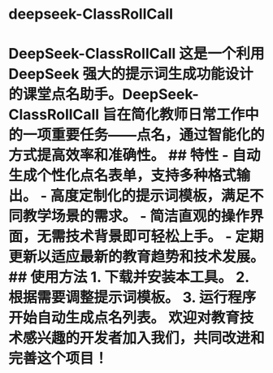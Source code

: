 # deepseek-ClassRollCall
# DeepSeek-ClassRollCall  这是一个利用 DeepSeek 强大的提示词生成功能设计的课堂点名助手。DeepSeek-ClassRollCall 旨在简化教师日常工作中的一项重要任务——点名，通过智能化的方式提高效率和准确性。  ## 特性 - 自动生成个性化点名表单，支持多种格式输出。 - 高度定制化的提示词模板，满足不同教学场景的需求。 - 简洁直观的操作界面，无需技术背景即可轻松上手。 - 定期更新以适应最新的教育趋势和技术发展。  ## 使用方法 1. 下载并安装本工具。 2. 根据需要调整提示词模板。 3. 运行程序开始自动生成点名列表。  欢迎对教育技术感兴趣的开发者加入我们，共同改进和完善这个项目！
